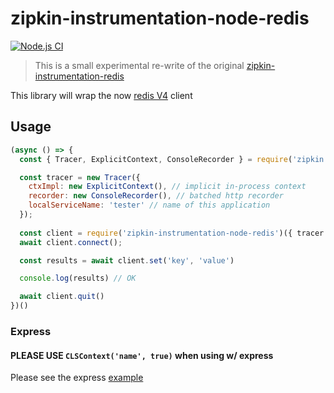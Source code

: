 # zipkin-instrumentation-node-redis

[![Node.js CI](https://github.com/harrytwright/zipkin-instrumentation-node-redis/actions/workflows/node.js.yml/badge.svg)](https://github.com/harrytwright/zipkin-instrumentation-node-redis/actions/workflows/node.js.yml)

> This is a small experimental re-write of the original [zipkin-instrumentation-redis](https://github.com/openzipkin/zipkin-js/blob/master/packages/zipkin-instrumentation-redis)

This library will wrap the now [redis V4](https://github.com/NodeRedis/node-redis) client

## Usage

```javascript
(async () => {
  const { Tracer, ExplicitContext, ConsoleRecorder } = require('zipkin')

  const tracer = new Tracer({
    ctxImpl: new ExplicitContext(), // implicit in-process context
    recorder: new ConsoleRecorder(), // batched http recorder
    localServiceName: 'tester' // name of this application
  });
  
  const client = require('zipkin-instrumentation-node-redis')({ tracer })()
  await client.connect();

  const results = await client.set('key', 'value')

  console.log(results) // OK

  await client.quit()
})()


```

### Express

#### PLEASE USE `CLSContext('name', true)` when using w/ express

Please see the express [example](/examples/express.js)
